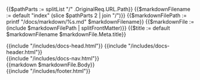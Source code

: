 {{$pathParts := splitList "/" .OriginalReq.URL.Path}}
{{$markdownFilename := default "index" (slice $pathParts 2 | join "/")}}
{{$markdownFilePath := printf "/docs/markdown/%s.md" $markdownFilename}}
{{$markdownFile := (include $markdownFilePath | splitFrontMatter)}}
{{$title := default $markdownFilename $markdownFile.Meta.title}}
<!DOCTYPE html>
<html>
 <head>
  <title>{{$title}} &mdash; Caddy Documentation</title>
  {{include "/includes/docs-head.html"}}
  <meta property="og:title" content="{{$title}} - Caddy Documentation">
  <meta name="twitter:title" value="{{$title}} - Caddy Documentation">
 </head>
 <body>
  {{include "/includes/docs-header.html"}}
  <main>
   {{include "/includes/docs-nav.html"}}
   <div class="article-container">
    <div class="paper" id="paper1"></div>
    <div class="paper" id="paper2"></div>
    <article class="paper paper3">
     {{markdown $markdownFile.Body}}
    </article>
   </div>
   <div class="sidebar"></div>
  </main>
  {{include "/includes/footer.html"}}
 </body>
</html>
